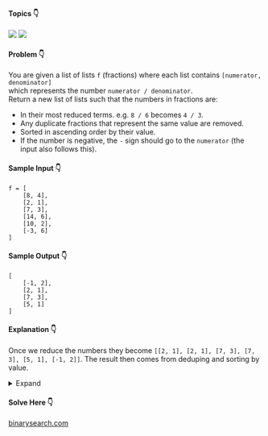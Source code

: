 #### Topics :point_down:
![](https://img.shields.io/badge/-array-wheat) 
![](https://img.shields.io/badge/-math-wheat)

#### Problem :point_down:
You are given a list of lists `f` (fractions) where each list contains `[numerator, denominator]`  
which represents the number `numerator / denominator`.  
Return a new list of lists such that the numbers in fractions are:
- In their most reduced terms. e.g. `8 / 6` becomes `4 / 3`.
- Any duplicate fractions that represent the same value are removed.
- Sorted in ascending order by their value.
- If the number is negative, the `-` sign should go to the `numerator` (the input also follows this).

#### Sample Input :point_down:
```
f = [
    [8, 4],
    [2, 1],
    [7, 3],
    [14, 6],
    [10, 2],
    [-3, 6]
]
```
#### Sample Output :point_down:
```
[
    [-1, 2],
    [2, 1],
    [7, 3],
    [5, 1]
]
```
#### Explanation :point_down:
Once we reduce the numbers they become `[[2, 1], [2, 1], [7, 3], [7, 3], [5, 1], [-1, 2]]`. The result then comes from deduping and sorting by value.
<details>
<summary>Expand</summary>

#### Python :point_down:
```py
def solve(f):
    r = set() # result
    for i in f:
        a, b = i
        g = gcd(a, b)
        r.add((a//g, b//g))

    return sorted([list(i) for i in r], key=lambda t: t[0]/t[1])
```
</details>

#### Solve Here :point_down:
[binarysearch.com](https://binarysearch.com/problems/Unique-Fractions)
